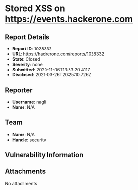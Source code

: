 # Stored XSS on https://events.hackerone.com

## Report Details
- **Report ID**: 1028332
- **URL**: https://hackerone.com/reports/1028332
- **State**: Closed
- **Severity**: none
- **Submitted**: 2020-11-06T13:33:20.411Z
- **Disclosed**: 2021-03-26T20:25:10.726Z

## Reporter
- **Username**: nagli
- **Name**: N/A

## Team
- **Name**: N/A
- **Handle**: security

## Vulnerability Information


## Attachments
No attachments

